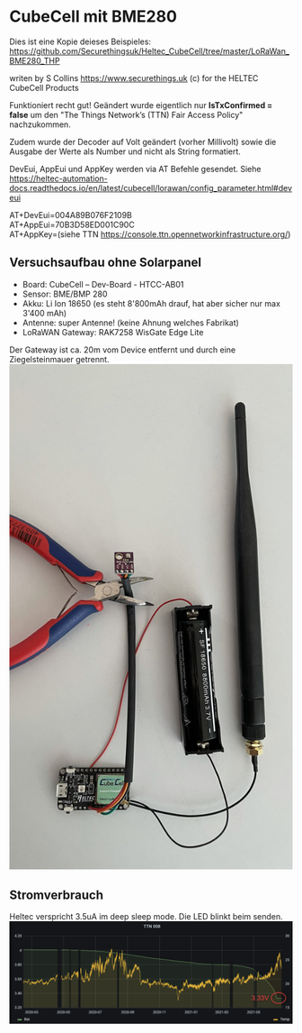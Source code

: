 # CubeCell mit BME280

Dies ist eine Kopie deieses Beispieles: https://github.com/Securethingsuk/Heltec_CubeCell/tree/master/LoRaWan_BME280_THP

writen by S Collins  https://www.securethings.uk (c) for the HELTEC CubeCell Products

Funktioniert recht gut! Geändert wurde eigentlich nur **IsTxConfirmed = false** um den "The Things Network’s (TTN) Fair Access Policy" nachzukommen. 

Zudem wurde der Decoder auf Volt geändert (vorher Millivolt) sowie die Ausgabe der Werte als Number und nicht als String formatiert.

DevEui, AppEui und AppKey werden via AT Befehle gesendet. Siehe https://heltec-automation-docs.readthedocs.io/en/latest/cubecell/lorawan/config_parameter.html#deveui

AT+DevEui=004A89B076F2109B  
AT+AppEui=70B3D58ED001C90C  
AT+AppKey=(siehe TTN https://console.ttn.opennetworkinfrastructure.org/)
## Versuchsaufbau ohne Solarpanel
- Board: CubeCell – Dev-Board - HTCC-AB01  
- Sensor: BME/BMP 280  
- Akku: Li Ion 18650 (es steht 8'800mAh drauf, hat aber sicher nur max 3'400 mAh)  
- Antenne: super Antenne! (keine Ahnung welches Fabrikat)  
- LoRaWAN Gateway: RAK7258 WisGate Edge Lite  

Der Gateway ist ca. 20m vom Device entfernt und durch eine Ziegelsteinmauer getrennt.  
![Versuchsaufbau V1: ohne Solarpanel](https://github.com/dmoibm/LoRaWan_BME280_THP/blob/master/img/AufbauV1.jpeg?raw=true)
## Stromverbrauch
Heltec verspricht 3.5uA im deep sleep mode. Die LED blinkt beim senden.
![Spannungsverlauf über 16 Monate](https://github.com/dmoibm/LoRaWan_BME280_THP/blob/master/img/Spannungsverlauf.png?raw=true)
